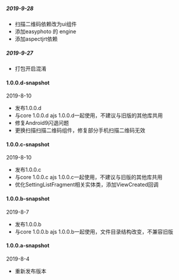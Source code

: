 

##### 2019-9-28
- 扫描二维码依赖改为ui组件
- 添加easyphoto 的 engine
- 添加aspectjrt依赖

##### 2019-9-27 
- 打包开启混淆

#### 1.0.0.d-snapshot
2019-8-10
- 发布1.0.0.d
- 与core 1.0.0.d  ajs 1.0.0.d一起使用，不建议与旧版的其他库共用
- 修复Android9闪退问题
- 更换扫描扫描二维码组件，修复部分手机扫描二维码无效


#### 1.0.0.c-snapshot
2019-8-10
- 发布1.0.0.c
- 与core 1.0.0.c  ajs 1.0.0.c一起使用，不建议与旧版的其他库共用
- 优化SettingListFragment相关实体类，添加ViewCreated回调


#### 1.0.0.b-snapshot
2019-8-7
- 发布1.0.0.b
- 与core 1.0.0.b  ajs 1.0.0.b一起使用，文件目录结构改变，不兼容旧版


#### 1.0.0.a-snapshot
2019-8-4
- 重新发布版本